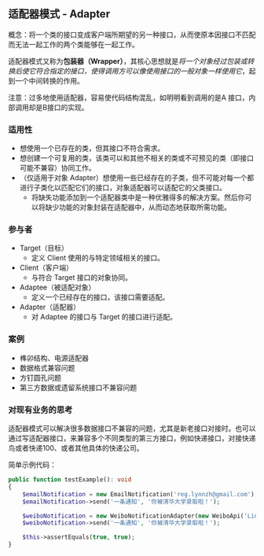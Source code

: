 ## 适配器模式 - Adapter

概念：将一个类的接口变成客户端所期望的另一种接口，从而使原本因接口不匹配而无法一起工作的两个类能够在一起工作。

适配器模式又称为**包装器（Wrapper）**，其核心思想就是*将一个对象经过包装或转换后使它符合指定的接口，使得调用方可以像使用接口的一般对象一样使用它*，起到一个中间转换的作用。

注意：过多地使用适配器，容易使代码结构混乱，如明明看到调用的是A 接口，内部调用却是B接口的实现。

### 适用性

- 想使用一个已存在的类，但其接口不符合需求。
- 想创建一个可复用的类，该类可以和其他不相关的类或不可预见的类（即接口可能不兼容）协同工作。
- （仅适用于对象 Adapter）想使用一些已经存在的子类，但不可能对每一个都进行子类化以匹配它们的接口，对象适配器可以适配它的父类接口。
    - 将缺失功能添加到一个适配器类中是一种优雅得多的解决方案。然后你可以将缺少功能的对象封装在适配器中，从而动态地获取所需功能。

### 参与者

- Target（目标）
    - 定义 Client 使用的与特定领域相关的接口。
- Client（客户端）
    - 与符合 Target 接口的对象协同。
- Adaptee（被适配对象）
    - 定义一个已经存在的接口，该接口需要适配。
- Adapter（适配器）
    - 对 Adaptee 的接口与 Target 的接口进行适配。

### 案例

- 榫卯结构、电源适配器
- 数据格式兼容问题
- 方钉圆孔问题
- 第三方数据或遗留系统接口不兼容问题

### 对现有业务的思考

适配器模式可以解决很多数据接口不兼容的问题，尤其是新老接口对接时。也可以通过写适配器接口，来兼容多个不同类型的第三方接口，例如快递接口，对接快递鸟或者快递100、或者其他具体的快递公司。

简单示例代码：

```php
public function testExample(): void
{
    $emailNotification = new EmailNotification('reg.lynnzh@gmail.com');
    $emailNotification->send('一条通知', '你被清华大学录取啦！');

    $weiboNotification = new WeiboNotificationAdapter(new WeiboApi('Linn', md5('linn')), '张三');
    $weiboNotification->send('一条通知', '你被清华大学录取啦！');

    $this->assertEquals(true, true);
}
```

